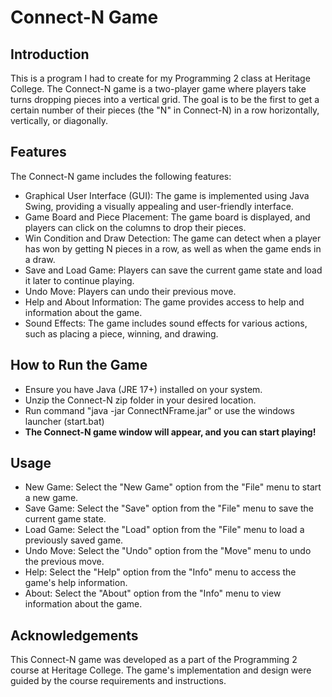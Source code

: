 # Connect-N Game
## Introduction
This is a program I had to create for my Programming 2 class at Heritage College. The Connect-N game is a two-player game where players take turns dropping pieces into a vertical grid. The goal is to be the first to get a certain number of their pieces (the "N" in Connect-N) in a row horizontally, vertically, or diagonally.
## Features
The Connect-N game includes the following features:
- Graphical User Interface (GUI): The game is implemented using Java Swing, providing a visually appealing and user-friendly interface.
- Game Board and Piece Placement: The game board is displayed, and players can click on the columns to drop their pieces.
- Win Condition and Draw Detection: The game can detect when a player has won by getting N pieces in a row, as well as when the game ends in a draw.
- Save and Load Game: Players can save the current game state and load it later to continue playing.
- Undo Move: Players can undo their previous move.
- Help and About Information: The game provides access to help and information about the game.
- Sound Effects: The game includes sound effects for various actions, such as placing a piece, winning, and drawing.
## How to Run the Game
- Ensure you have Java (JRE 17+) installed on your system.
- Unzip the Connect-N zip folder in your desired location.
- Run command "java -jar ConnectNFrame.jar" or use the windows launcher (start.bat)
- **The Connect-N game window will appear, and you can start playing!**
## Usage
- New Game: Select the "New Game" option from the "File" menu to start a new game.
- Save Game: Select the "Save" option from the "File" menu to save the current game state.
- Load Game: Select the "Load" option from the "File" menu to load a previously saved game.
- Undo Move: Select the "Undo" option from the "Move" menu to undo the previous move.
- Help: Select the "Help" option from the "Info" menu to access the game's help information.
- About: Select the "About" option from the "Info" menu to view information about the game.
## Acknowledgements
This Connect-N game was developed as a part of the Programming 2 course at Heritage College. The game's implementation and design were guided by the course requirements and instructions.

